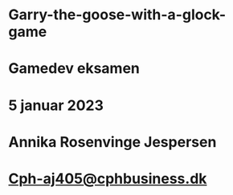 # Garry-the-goose-with-a-glock-game
# Gamedev eksamen
# 5 januar 2023
# Annika Rosenvinge Jespersen
# Cph-aj405@cphbusiness.dk

